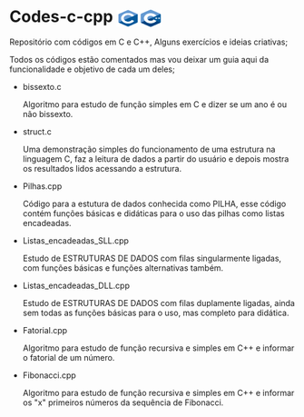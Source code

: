 # Codes-c-cpp <img align="center" alt="C" height="30" width="40" src="https://raw.githubusercontent.com/devicons/devicon/master/icons/c/c-original.svg"><img align="center" alt="C++" height="30" width="40" src="https://raw.githubusercontent.com/devicons/devicon/master/icons/cplusplus/cplusplus-original.svg">

Repositório com códigos em C e C++, Alguns exercícios e ideias criativas;

Todos os códigos estão comentados mas vou deixar um guia aqui da funcionalidade e objetivo de cada um deles;

- bissexto.c

    Algoritmo para estudo de função simples em C e dizer se um ano é ou não bissexto. 

- struct.c 

    Uma demonstração simples do funcionamento de uma estrutura na linguagem C, faz a leitura de dados a partir do usuário e depois mostra os resultados lidos acessando a estrutura.

- Pilhas.cpp

    Código para a estutura de dados conhecida como PILHA, esse código contém funções básicas e didáticas para o uso das pilhas como listas encadeadas.

- Listas_encadeadas_SLL.cpp

    Estudo de ESTRUTURAS DE DADOS com filas singularmente ligadas, com funções básicas e funções alternativas também.

- Listas_encadeadas_DLL.cpp

    Estudo de ESTRUTURAS DE DADOS com filas duplamente ligadas, ainda sem todas as funções básicas para o uso, mas completo para didática. 

- Fatorial.cpp

    Algoritmo para estudo de função recursiva e simples em C++ e informar o fatorial de um número.

- Fibonacci.cpp

    Algoritmo para estudo de função recursiva e simples em C++ e informar os "x" primeiros números da sequência de Fibonacci.
